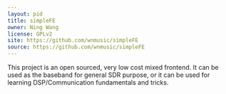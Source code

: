 ```yaml
---
layout: pid
title: simpleFE
owner: Ning Wang 
license: GPLv2
site: https://github.com/wnmusic/simpleFE
source: https://github.com/wnmusic/simpleFE
---
```

This project is an open sourced, very low cost mixed frontend. It can be used as the baseband for general SDR purpose, or it can be used for learning DSP/Communication fundamentals and tricks.

